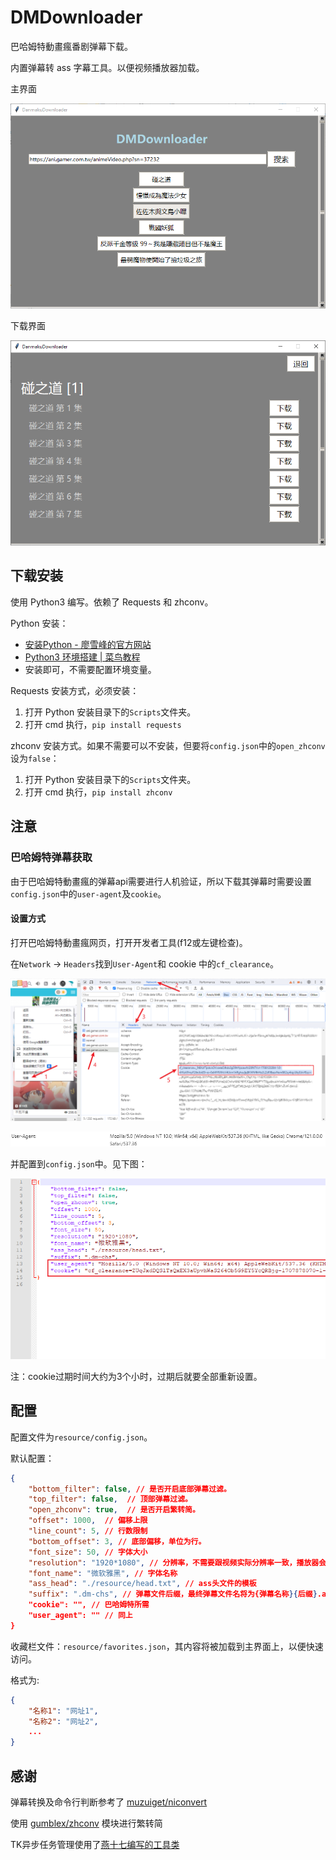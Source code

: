 # DMDownloader

<!-- TODO：分页 -->

<!--BiliBili及-->

巴哈姆特動畫瘋番剧弹幕下载。

内置弹幕转 ass 字幕工具。以便视频播放器加载。

<!--也可以选择直接下载弹幕源文件交给其他转换工具转换（暂未实现）-->

主界面

![main](./img/main_frame.png)

下载界面

![anime](./img/anime_frame.png)


## 下载安装

使用 Python3 编写。依赖了 Requests 和 zhconv。

Python 安装：
- [安装Python - 廖雪峰的官方网站](https://www.liaoxuefeng.com/wiki/1016959663602400/1016959856222624)
- [Python3 环境搭建 | 菜鸟教程](https://www.runoob.com/python3/python3-install.html)
- 安装即可，不需要配置环境变量。

Requests 安装方式，必须安装：
1. 打开 Python 安装目录下的`Scripts`文件夹。
2. 打开 cmd 执行，`pip install requests`

zhconv 安装方式。如果不需要可以不安装，但要将`config.json`中的`open_zhconv`设为`false`：
1. 打开 Python 安装目录下的`Scripts`文件夹。
2. 打开 cmd 执行，`pip install zhconv`


## 注意

### 巴哈姆特弹幕获取

由于巴哈姆特動畫瘋的弹幕api需要进行人机验证，所以下载其弹幕时需要设置`config.json`中的`user-agent`及`cookie`。

#### 设置方式

打开巴哈姆特動畫瘋网页，打开开发者工具(f12或左键检查)。

在`Network` -> `Headers`找到`User-Agent`和 cookie 中的`cf_clearance`。

![header-1](./img//header-1.png)

![header-2](./img//header-2.png)

并配置到`config.json`中。见下图：

![header-3](./img/header-3.png)

注：cookie过期时间大约为3个小时，过期后就要全部重新设置。


## 配置

配置文件为`resource/config.json`。

<!--TODO：开个新文件做详细说明-->

默认配置：
```json
{ 
    "bottom_filter": false, // 是否开启底部弹幕过滤。
    "top_filter": false,  // 顶部弹幕过滤。
    "open_zhconv": true,  // 是否开启繁转简。
    "offset": 1000,  // 偏移上限
    "line_count": 5, // 行数限制
    "bottom_offset": 3, // 底部偏移，单位为行。
    "font_size": 50, // 字体大小
    "resolution": "1920*1080", // 分辨率，不需要跟视频实际分辨率一致，播放器会执行缩放。
    "font_name": "微软雅黑", // 字体名称
    "ass_head": "./resource/head.txt", // ass头文件的模板
    "suffix": ".dm-chs", // 弹幕文件后缀，最终弹幕文件名将为{弹幕名称}{后缀}.ass
    "cookie": "", // 巴哈姆特所需
    "user_agent": "" // 同上
}
```

收藏栏文件：`resource/favorites.json`，其内容将被加载到主界面上，以便快速访问。

格式为:
```json
{
    "名称1": "网址1",
    "名称2": "网址2",
    ...
}
```


## 感谢

弹幕转换及命令行判断参考了 [muzuiget/niconvert](https://github.com/muzuiget/niconvert)

使用 [gumblex/zhconv](https://github.com/gumblex/zhconv) 模块进行繁转简

TK异步任务管理使用了[燕十七编写的工具类](https://www.cnblogs.com/libitum/p/14848615.html)
